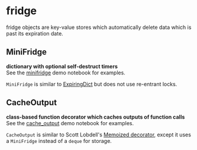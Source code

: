 # fridge

fridge objects are key-value stores which automatically delete data which is past its expiration date.

## MiniFridge
**dictionary with optional self-destruct timers**  
See the [minifridge](https://github.com/samkennerly/fridge/blob/master/minifridge.ipynb) demo notebook for examples.

`MiniFridge` is similar to [ExpiringDict](https://github.com/mailgun/expiringdict) but does not use re-entrant locks.

## CacheOutput
**class-based function decorator which caches outputs of function calls**  
See the [cache_output](https://github.com/samkennerly/fridge/blob/master/cache_output.ipynb) demo notebook for examples.

`CacheOutput` is similar to Scott Lobdell's [Memoized decorator](http://scottlobdell.me/2015/04/decorators-arguments-python/), except it uses a `MiniFridge` instead of a `deque` for storage.
